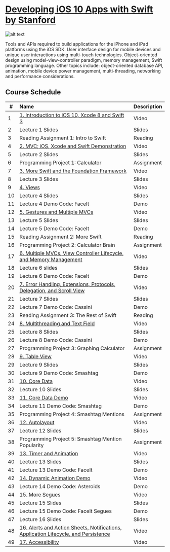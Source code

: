 # [Developing iOS 10 Apps with Swift by Stanford](https://itunes.apple.com/us/course/developing-ios-10-apps-with-swift/id1198467120)

 ![alt text](http://cdn8.openculture.com/2017/02/27221309/ios-10-stanford.png)

Tools and APIs required to build applications for the iPhone and iPad platforms using the iOS SDK. User interface design for mobile devices and unique user interactions using multi-touch technologies. Object-oriented design using model-view-controller paradigm, memory management, Swift programming language. Other topics include: object-oriented database API, animation, mobile device power management, multi-threading, networking and performance considerations.

## Course Schedule

| #    | Name          | Description  | 
| ------------- |:-------------| :-----|
| 1 | [1. Introduction to iOS 10, Xcode 8 and Swift 3](https://www.youtube.com/watch?v=ilQ-tq772VI&list=PLPA-ayBrweUz32NSgNZdl0_QISw-f12Ai) | Video |
| 2 | Lecture 1 Slides   |  Slides |
| 3 | Reading Assignment 1: Intro to Swift     |   Reading|
| 4 | [2. MVC; iOS, Xcode and Swift Demonstration](https://www.youtube.com/watch?v=-auG-myu02Q&list=PLPA-ayBrweUz32NSgNZdl0_QISw-f12Ai&index=2)| Video |
| 5 |Lecture 2 Slides| Slides |
| 6 |Programming Project 1: Calculator| Assignment|
| 7 |[3. More Swift and the Foundation Framework](https://www.youtube.com/watch?v=4VoSeyy6KRc&index=3&list=PLPA-ayBrweUz32NSgNZdl0_QISw-f12Ai)| Video|
| 8 |Lecture 3 Slides| Slides|
| 9 |[4. Views](https://www.youtube.com/watch?v=Lx4Ohhsc3ho&list=PLPA-ayBrweUz32NSgNZdl0_QISw-f12Ai&index=4)|Video |
| 10|Lecture 4 Slides| Slides|
|11 |Lecture 4 Demo Code: FaceIt| Demo |
| 12 |[5. Gestures and Multiple MVCs](https://www.youtube.com/watch?v=FXinJu_NkWU&list=PLPA-ayBrweUz32NSgNZdl0_QISw-f12Ai&index=5)|  Video|
| 13 |Lecture 5 Slides | Slides |
| 14 |Lecture 5 Demo Code: FaceIt| Demo |
| 15 |Reading Assignment 2: More Swift| Reading|
| 16 |Programming Project 2: Calculator Brain| Assignment|
| 17 |[6. Multiple MVCs, View Controller Lifecycle, and Memory Management](https://www.youtube.com/watch?v=HQrXM2zUPvY&index=6&list=PLPA-ayBrweUz32NSgNZdl0_QISw-f12Ai)| Video|
| 18 |Lecture 6 slides|Slides |
| 19 |Lecture 6 Demo Code: FaceIt| Demo|
| 20 |[7. Error Handling, Extensions, Protocols, Delegation, and Scroll View](https://www.youtube.com/watch?v=GIlsl-6TqmM&index=7&list=PLPA-ayBrweUz32NSgNZdl0_QISw-f12Ai)| Video|
| 21 |Lecture 7 Slides| Slides|
| 22 |Lecture 7 Demo Code: Cassini|Demo |
| 23 |Reading Assignment 3: The Rest of Swift| Reading|
| 24 |[8. Multithreading and Text Field](https://www.youtube.com/watch?v=-h9kbzg3RK8&list=PLPA-ayBrweUz32NSgNZdl0_QISw-f12Ai&index=8)|Video |
| 25 |Lecture 8 Slides| Slides|
| 26 |Lecture 8 Demo Code: Cassini|Demo |
| 27 |Programming Project 3: Graphing Calculator| Assignment|
| 28 |[9. Table View](https://www.youtube.com/watch?v=78LWmmDxr4k&list=PLPA-ayBrweUz32NSgNZdl0_QISw-f12Ai&index=9)|Video |
| 29 |Lecture 9 Slides|Slides |
| 30 |Lecture 9 Demo Code: Smashtag| Demo|
| 31 |[10. Core Data](https://www.youtube.com/watch?v=ssIpdu73p7A&list=PLPA-ayBrweUz32NSgNZdl0_QISw-f12Ai&index=10)|Video |
| 32 |Lecture 10 Slides| Slides|
| 33 |[11. Core Data Demo](https://www.youtube.com/watch?v=whF63GTaW1w&list=PLPA-ayBrweUz32NSgNZdl0_QISw-f12Ai&index=11)| Video|
| 34 |Lecture 11 Demo Code: Smashtag|Demo |
| 35 |Programming Project 4: Smashtag Mentions|Assignment |
| 36 |[12. Autolayout](https://www.youtube.com/watch?v=UPpl3LV5L8w&list=PLPA-ayBrweUz32NSgNZdl0_QISw-f12Ai&index=12)| Video|
| 37 |Lecture 12 Slides| Slides|
| 38 |Programming Project 5: Smashtag Mention Popularity| Assignment|
| 39 |[13. Timer and Animation](https://www.youtube.com/watch?v=6tdNJwDwFys&list=PLPA-ayBrweUz32NSgNZdl0_QISw-f12Ai&index=13)| Video|
| 40 |Lecture 13 Slides| Slides|
| 41 |Lecture 13 Demo Code: FaceIt| Demo|
| 42 |[14. Dynamic Animation Demo](https://www.youtube.com/watch?v=8RYQ1a_ZDmw&index=14&list=PLPA-ayBrweUz32NSgNZdl0_QISw-f12Ai)|Video |
| 43 |Lecture 14 Demo Code: Asteroids| Demo|
| 44 |[15. More Segues](https://www.youtube.com/watch?v=MJkLuBbkgGc&list=PLPA-ayBrweUz32NSgNZdl0_QISw-f12Ai&index=15)|Video |
| 45 |Lecture 15 Slides| Slides|
| 46 |Lecture 15 Demo Code: FaceIt Segues|Demo|
| 47 |Lecture 16 Slides| Slides|
| 48 |[16. Alerts and Action Sheets, Notifications, Application Lifecycle, and Persistence](https://www.youtube.com/watch?v=hkUeDMW7qX0&index=16&list=PLPA-ayBrweUz32NSgNZdl0_QISw-f12Ai)| Video|
| 49 |[17. Accessibility](https://www.youtube.com/watch?v=NOzXRBom7bw&list=PLPA-ayBrweUz32NSgNZdl0_QISw-f12Ai&index=17)|Video |


